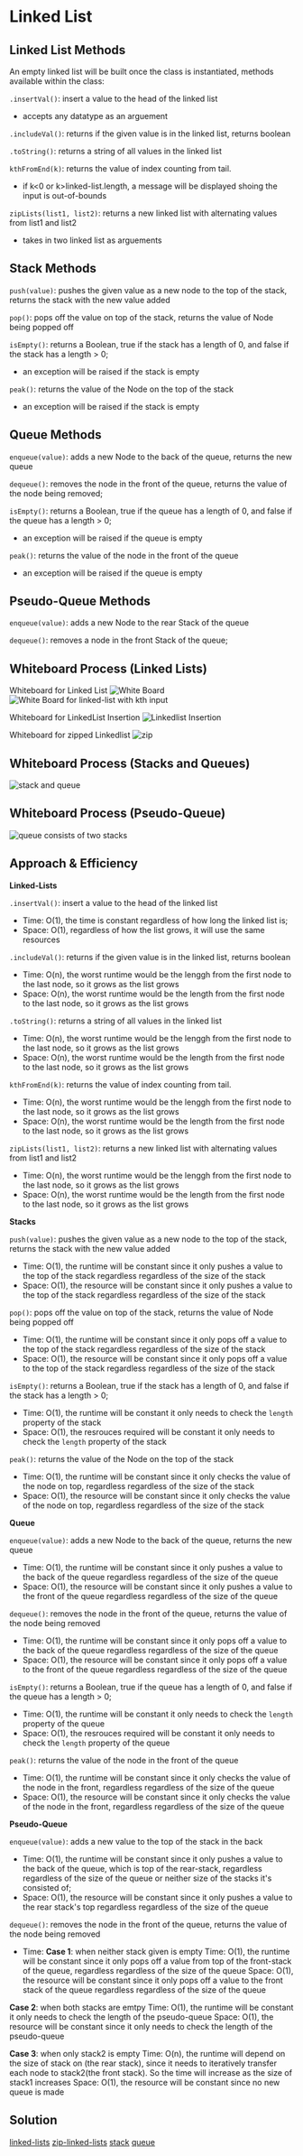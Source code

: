 # Linked List

## Linked List Methods

An empty linked list will be built once the class is instantiated, methods available within the class:

`.insertVal()`: insert a value to the head of the linked list

- accepts any datatype as an arguement

`.includeVal()`: returns if the given value is in the linked list, returns boolean

`.toString()`: returns a string of all values in the linked list

`kthFromEnd(k)`: returns the value of index counting from tail.

- if k<0 or k>linked-list.length, a message will be displayed shoing the input is out-of-bounds

`zipLists(list1, list2)`: returns a new linked list with alternating values from list1 and list2

- takes in two linked list as arguements

## Stack Methods

`push(value)`: pushes the given value as a new node to the top of the stack, returns the stack with the new value added

`pop()`: pops off the value on top of the stack, returns the value of Node being popped off

`isEmpty()`: returns a Boolean, true if the stack has a length of 0, and false if the stack has a length > 0;

- an exception will be raised if the stack is empty

`peak()`: returns the value of the Node on the top of the stack

- an exception will be raised if the stack is empty

## Queue Methods

`enqueue(value)`: adds a new Node to the back of the queue, returns the new queue

`dequeue()`: removes the node in the front of the queue, returns the value of the node being removed;

`isEmpty()`: returns a Boolean, true if the queue has a length of 0, and false if the queue has a length > 0;

- an exception will be raised if the queue is empty

`peak()`: returns the value of the node in the front of the queue

- an exception will be raised if the queue is empty

## Pseudo-Queue Methods

`enqueue(value)`: adds a new Node to the rear Stack of the queue

`dequeue()`: removes a node in the front Stack of the queue;


## Whiteboard Process (Linked Lists)
<!-- Embedded image -->
Whiteboard for Linked List
![White Board](UML.png)
![White Board for linked-list with kth input](node%201.png)

Whiteboard for LinkedList Insertion
![Linkedlist Insertion](linked-list-insertion.png)

Whiteboard for zipped Linkedlist
![zip](linked-list-zip.png)

## Whiteboard Process (Stacks and Queues)

![stack and queue](stack-n-queue.png)

## Whiteboard Process (Pseudo-Queue)

![queue consists of two stacks](pseudo-queue.png)

## Approach & Efficiency

**Linked-Lists**

`.insertVal()`: insert a value to the head of the linked list

- Time: O(1), the time is constant regardless of how long the linked list is;
- Space: O(1), regardless of how the list grows, it will use the same resources

`.includeVal()`: returns if the given value is in the linked list, returns boolean

- Time: O(n), the worst runtime would be the lenggh from the first node to the last node, so it grows as the list grows
- Space: O(n), the worst runtime would be the length from the first node to the last node, so it grows as the list grows

`.toString()`: returns a string of all values in the linked list

- Time: O(n), the worst runtime would be the lenggh from the first node to the last node, so it grows as the list grows
- Space: O(n), the worst runtime would be the length from the first node to the last node, so it grows as the list grows

`kthFromEnd(k)`: returns the value of index counting from tail.

- Time: O(n), the worst runtime would be the lenggh from the first node to the last node, so it grows as the list grows
- Space: O(n), the worst runtime would be the length from the first node to the last node, so it grows as the list grows

`zipLists(list1, list2)`: returns a new linked list with alternating values from list1 and list2

- Time: O(n), the worst runtime would be the lenggh from the first node to the last node, so it grows as the list grows
- Space: O(n), the worst runtime would be the length from the first node to the last node, so it grows as the list grows

**Stacks**

`push(value)`: pushes the given value as a new node to the top of the stack, returns the stack with the new value added

- Time: O(1), the runtime will be constant since it only pushes a value to the top of the stack regardless regardless of the size of the stack
- Space: O(1), the resource will be constant since it only pushes a value to the top of the stack regardless regardless of the size of the stack

`pop()`: pops off the value on top of the stack, returns the value of Node being popped off

- Time: O(1), the runtime will be constant since it only pops off a value to the top of the stack regardless regardless of the size of the stack
- Space: O(1), the resource will be constant since it only pops off a value to the top of the stack regardless regardless of the size of the stack

`isEmpty()`: returns a Boolean, true if the stack has a length of 0, and false if the stack has a length > 0;

- Time: O(1), the runtime will be constant it only needs to check the `length` property of the stack
- Space: O(1), the resrouces required will be constant it only needs to check the `length` property of the stack

`peak()`: returns the value of the Node on the top of the stack

- Time: O(1), the runtime will be constant since it only checks the value of the node on top, regardless regardless of the size of the stack
- Space: O(1), the resource will be constant since it only checks the value of the node on top, regardless regardless of the size of the stack

**Queue**

`enqueue(value)`: adds a new Node to the back of the queue, returns the new queue

- Time: O(1), the runtime will be constant since it only pushes a value to the back of the queue regardless regardless of the size of the queue
- Space: O(1), the resource will be constant since it only pushes a value to the front of the queue regardless regardless of the size of the queue

`dequeue()`: removes the node in the front of the queue, returns the value of the node being removed

- Time: O(1), the runtime will be constant since it only pops off a value to the back of the queue regardless regardless of the size of the queue
- Space: O(1), the resource will be constant since it only pops off a value to the front of the queue regardless regardless of the size of the queue

`isEmpty()`: returns a Boolean, true if the queue has a length of 0, and false if the queue has a length > 0;

- Time: O(1), the runtime will be constant it only needs to check the `length` property of the queue
- Space: O(1), the resrouces required will be constant it only needs to check the `length` property of the queue

`peak()`: returns the value of the node in the front of the queue

- Time: O(1), the runtime will be constant since it only checks the value of the node in the front, regardless regardless of the size of the queue
- Space: O(1), the resource will be constant since it only checks the value of the node in the front, regardless regardless of the size of the queue

**Pseudo-Queue**

`enqueue(value)`: adds a new value to the top of the stack in the back

- Time: O(1), the runtime will be constant since it only pushes a value to the back of the queue, which is top of the rear-stack, regardless regardless of the size of the queue or neither size of the stacks it's consisted of;
- Space: O(1), the resource will be constant since it only pushes a value to the rear stack's top regardless regardless of the size of the queue

`dequeue()`: removes the node in the front of the queue, returns the value of the node being removed

- Time:
**Case 1**: when neither stack given is empty
Time: O(1), the runtime will be constant since it only pops off a value from top of the front-stack of the queue, regardless regardless of the size of the queue
Space: O(1), the resource will be constant since it only pops off a value to the front stack of the queue regardless regardless of the size of the queue

**Case 2**: when both stacks are emtpy
Time: O(1), the runtime will be constant it only needs to check the length of the pseudo-queue
Space: O(1), the resource will be constant since it only needs to check the length of the pseudo-queue

**Case 3**: when only stack2 is empty
Time: O(n), the runtime will depend on the size of stack on (the rear stack), since it needs to iteratively transfer each node to stack2(the front stack). So the time will increase as the size of stack1 increases
Space: O(1), the resource will be constant since no new queue is made

## Solution

[linked-lists](linked-list.js)
[zip-linked-lists](zip-list.js)
[stack](stack.js)
[queue](queue.js)
